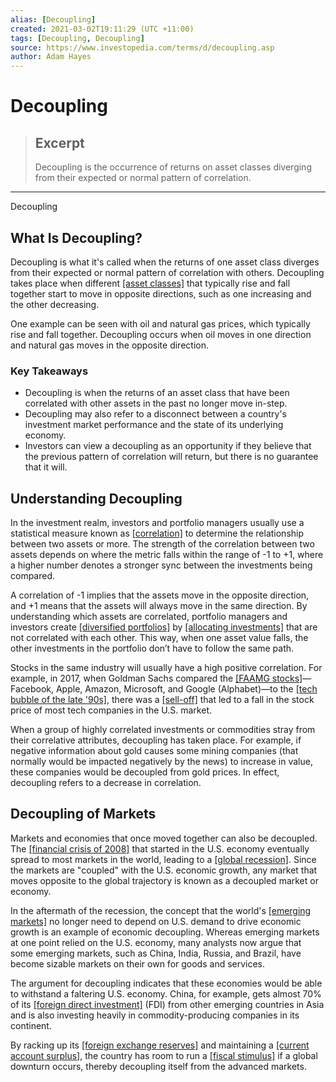 ```yaml
---
alias: [Decoupling]
created: 2021-03-02T19:11:29 (UTC +11:00)
tags: [Decoupling, Decoupling]
source: https://www.investopedia.com/terms/d/decoupling.asp
author: Adam Hayes
---
```


# Decoupling

> ## Excerpt
> Decoupling is the occurrence of returns on asset classes diverging from their expected or normal pattern of correlation.

---

Decoupling
## What Is Decoupling?

Decoupling is what it's called when the returns of one asset class diverges from their expected or normal pattern of correlation with others. Decoupling takes place when different [[asset classes]](https://www.investopedia.com/terms/a/assetclasses.asp) that typically rise and fall together start to move in opposite directions, such as one increasing and the other decreasing.

One example can be seen with oil and natural gas prices, which typically rise and fall together. Decoupling occurs when oil moves in one direction and natural gas moves in the opposite direction.

### Key Takeaways

-   Decoupling is when the returns of an asset class that have been correlated with other assets in the past no longer move in-step.
-   Decoupling may also refer to a disconnect between a country's investment market performance and the state of its underlying economy.
-   Investors can view a decoupling as an opportunity if they believe that the previous pattern of correlation will return, but there is no guarantee that it will.

## Understanding Decoupling

In the investment realm, investors and portfolio managers usually use a statistical measure known as [[correlation]](https://www.investopedia.com/terms/c/correlation.asp) to determine the relationship between two assets or more. The strength of the correlation between two assets depends on where the metric falls within the range of -1 to +1, where a higher number denotes a stronger sync between the investments being compared.

A correlation of -1 implies that the assets move in the opposite direction, and +1 means that the assets will always move in the same direction. By understanding which assets are correlated, portfolio managers and investors create [[diversified portfolios]](https://www.investopedia.com/terms/d/diversification.asp) by [[allocating investments]](https://www.investopedia.com/terms/a/assetallocation.asp) that are not correlated with each other. This way, when one asset value falls, the other investments in the portfolio don’t have to follow the same path.

Stocks in the same industry will usually have a high positive correlation. For example, in 2017, when Goldman Sachs compared the [[FAAMG stocks]](https://www.investopedia.com/terms/f/faamg-stocks.asp)—Facebook, Apple, Amazon, Microsoft, and Google (Alphabet)—to the [[tech bubble of the late '90s]](https://www.investopedia.com/terms/d/dotcom-bubble.asp), there was a [[sell-off]](https://www.investopedia.com/terms/s/sell-off.asp) that led to a fall in the stock price of most tech companies in the U.S. market.

When a group of highly correlated investments or commodities stray from their correlative attributes, decoupling has taken place. For example, if negative information about gold causes some mining companies (that normally would be impacted negatively by the news) to increase in value, these companies would be decoupled from gold prices. In effect, decoupling refers to a decrease in correlation.

## Decoupling of Markets

Markets and economies that once moved together can also be decoupled. The [[financial crisis of 2008]](https://www.investopedia.com/terms/f/financial-crisis.asp) that started in the U.S. economy eventually spread to most markets in the world, leading to a [[global recession]](https://www.investopedia.com/terms/g/global-recession.asp). Since the markets are "coupled" with the U.S. economic growth, any market that moves opposite to the global trajectory is known as a decoupled market or economy.

In the aftermath of the recession, the concept that the world's [[emerging markets]](https://www.investopedia.com/terms/e/emergingmarketeconomy.asp) no longer need to depend on U.S. demand to drive economic growth is an example of economic decoupling. Whereas emerging markets at one point relied on the U.S. economy, many analysts now argue that some emerging markets, such as China, India, Russia, and Brazil, have become sizable markets on their own for goods and services.

The argument for decoupling indicates that these economies would be able to withstand a faltering U.S. economy. China, for example, gets almost 70% of its [[foreign direct investment]](https://www.investopedia.com/terms/f/fdi.asp) (FDI) from other emerging countries in Asia and is also investing heavily in commodity-producing companies in its continent.

By racking up its [[foreign exchange reserves]](https://www.investopedia.com/terms/f/foreign-exchange-reserves.asp) and maintaining a [[current account surplus]](https://www.investopedia.com/terms/c/current-account-surplus.asp), the country has room to run a [[fiscal stimulus]](https://www.investopedia.com/terms/e/economic-stimulus.asp) if a global downturn occurs, thereby decoupling itself from the advanced markets.
